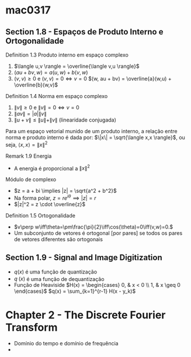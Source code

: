# mac0317

## Section 1.8 - Espaços de Produto Interno e Ortogonalidade

Definition 1.3 Produto interno em espaço complexo
1. $\langle u,v \rangle = \overline{\langle v,u \rangle}$
2. $(au + bv, w) = a(u,w) + b(v,w)$
3. $(v,v) \geq 0$ e $(v,v) = 0 \iff v = 0$
$(w, au + bv) = \overline{a}(w,u) + \overline{b}(w,v)$

Definition 1.4 Norma em espaço complexo
1. $\|v\| \geq 0$ e $\|v\| = 0 \iff v = 0$
2. $\|av\| = |a|\|v\|$
3. $\|u + v\| \leq \|u\| + \|v\|$ (linearidade conjugada)

Para um espaço vetorial munido de um produto interno, a relação entre norma e produto interno é dada por: $\|x\| = \sqrt{\langle x,x \rangle}$, ou seja, $\langle x,x \rangle = \|x\|^2$

Remark 1.9 Energia
- A energia é proporcional a $\|x\|^2$

Módulo de complexo
- $z = a + bi \implies |z| = \sqrt{a^2 + b^2}$
- Na forma polar, $z = re^{i \theta} \implies |z| = r$
- $|z|^2 = z \cdot \overline{z}$

Definition 1.5 Ortogonalidade
- $v\perp w\iff\theta=\pm\frac{\pi}{2}\iff\cos(\theta)=0\iff(v,w)=0.$
- Um subconjunto de vetores é ortogonal [por pares] se todos os pares de vetores diferentes são ortogonais

## Section 1.9 - Signal and Image Digitization

- $q(x)$ é uma função de quantização
- $q^~(x)$ é uma função de dequantização
- Função de Heaviside
$H(x) = \begin{cases} 0, & x < 0 \\ 1, & x \geq 0 \end{cases}$
$q(x) = \sum_{k=1}^{r-1} H(x - y_k)$

# Chapter 2 - The Discrete Fourier Transform

- Domínio do tempo e domínio de frequência
- 